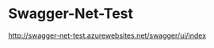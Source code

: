 # Swagger-Net-Test
<!--
[![Build status](https://img.shields.io/appveyor/ci/heldersepu/swashbuckletest-289by.svg?label=build)](https://ci.appveyor.com/project/heldersepu/swashbuckletest-289by)

[![StackOverflow](http://img.shields.io/badge/stackoverflow-SWASHBUCKLE_TEST-blue.svg)]( http://stackoverflow.com/questions/tagged/SWASHBUCKLE_TEST ) 
-->

http://swagger-net-test.azurewebsites.net/swagger/ui/index
